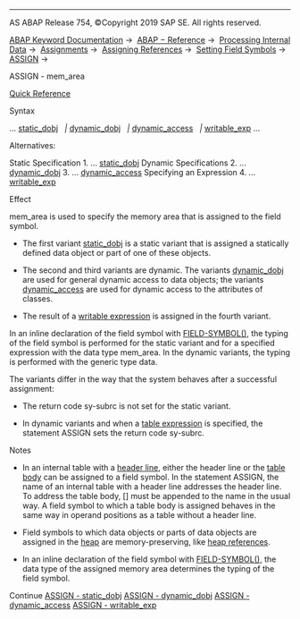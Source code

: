   

* * *

AS ABAP Release 754, ©Copyright 2019 SAP SE. All rights reserved.

[ABAP Keyword Documentation](javascript:call_link\('abenabap.htm'\)) →  [ABAP − Reference](javascript:call_link\('abenabap_reference.htm'\)) →  [Processing Internal Data](javascript:call_link\('abenabap_data_working.htm'\)) →  [Assignments](javascript:call_link\('abenvalue_assignments.htm'\)) →  [Assigning References](javascript:call_link\('abenreference_assignments.htm'\)) →  [Setting Field Symbols](javascript:call_link\('abenset_field_symbols.htm'\)) →  [ASSIGN](javascript:call_link\('abapassign.htm'\)) → 

ASSIGN - mem\_area

[Quick Reference](javascript:call_link\('abapassign_shortref.htm'\))

Syntax

... [static\_dobj](javascript:call_link\('abapassign_mem_area_static_dobj.htm'\))
  *|* [dynamic\_dobj](javascript:call_link\('abapassign_mem_area_dynamic_dobj.htm'\))
  *|* [dynamic\_access](javascript:call_link\('abapassign_mem_area_dynamic_access.htm'\))
  *|* [writable\_exp](javascript:call_link\('abapassign_mem_area_writable_exp.htm'\)) ...

Alternatives:

Static Specification
1\. ... [static\_dobj](javascript:call_link\('abapassign_mem_area_static_dobj.htm'\))
Dynamic Specifications
2\. ... [dynamic\_dobj](javascript:call_link\('abapassign_mem_area_dynamic_dobj.htm'\))
3\. ... [dynamic\_access](javascript:call_link\('abapassign_mem_area_dynamic_access.htm'\))
Specifying an Expression
4\. ... [writable\_exp](javascript:call_link\('abapassign_mem_area_writable_exp.htm'\))

Effect

mem\_area is used to specify the memory area that is assigned to the field symbol.

-   The first variant [static\_dobj](javascript:call_link\('abapassign_mem_area_static_dobj.htm'\)) is a static variant that is assigned a statically defined data object or part of one of these objects.
    
-   The second and third variants are dynamic. The variants [dynamic\_dobj](javascript:call_link\('abapassign_mem_area_dynamic_dobj.htm'\)) are used for general dynamic access to data objects; the variants [dynamic\_access](javascript:call_link\('abapassign_mem_area_dynamic_access.htm'\)) are used for dynamic access to the attributes of classes.
    
-   The result of a [writable expression](javascript:call_link\('abenwritable_expression_glosry.htm'\) "Glossary Entry") is assigned in the fourth variant.
    

In an inline declaration of the field symbol with [FIELD-SYMBOL(<fs>)](javascript:call_link\('abenfield-symbol_inline.htm'\)), the typing of the field symbol is performed for the static variant and for a specified expression with the data type mem\_area. In the dynamic variants, the typing is performed with the generic type data.

The variants differ in the way that the system behaves after a successful assignment:

-   The return code sy-subrc is not set for the static variant.
    
-   In dynamic variants and when a [table expression](javascript:call_link\('abapassign_mem_area_writable_exp.htm'\)) is specified, the statement ASSIGN sets the return code sy-subrc.
    

Notes

-   In an internal table with a [header line](javascript:call_link\('abenheader_line_glosry.htm'\) "Glossary Entry"), either the header line or the [table body](javascript:call_link\('abentable_body_glosry.htm'\) "Glossary Entry") can be assigned to a field symbol. In the statement ASSIGN, the name of an internal table with a header line addresses the header line. To address the table body, \[\] must be appended to the name in the usual way. A field symbol to which a table body is assigned behaves in the same way in operand positions as a table without a header line.
    
-   Field symbols to which data objects or parts of data objects are assigned in the [heap](javascript:call_link\('abenheap_glosry.htm'\) "Glossary Entry") are memory-preserving, like [heap references](javascript:call_link\('abenheap_reference_glosry.htm'\) "Glossary Entry").
    
-   In an inline declaration of the field symbol with [FIELD-SYMBOL(<fs>)](javascript:call_link\('abenfield-symbol_inline.htm'\)), the data type of the assigned memory area determines the typing of the field symbol.
    

Continue
[ASSIGN - static\_dobj](javascript:call_link\('abapassign_mem_area_static_dobj.htm'\))
[ASSIGN - dynamic\_dobj](javascript:call_link\('abapassign_mem_area_dynamic_dobj.htm'\))
[ASSIGN - dynamic\_access](javascript:call_link\('abapassign_mem_area_dynamic_access.htm'\))
[ASSIGN - writable\_exp](javascript:call_link\('abapassign_mem_area_writable_exp.htm'\))